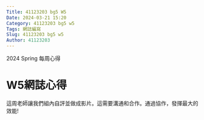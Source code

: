 ```yaml
---
Title: 41123203 bg5 W5
Date: 2024-03-21 15:20
Category: 41123203 bg5 w5
Tags: 網誌編寫
Slug: 41123203 bg5 w5
Author: 41123203
---
```


2024 Spring 每周心得

<!-- PELICAN_END_SUMMARY -->

# W5網誌心得
這周老師讓我們組內自評並做成影片。這需要溝通和合作。通過協作，發揮最大的效能!